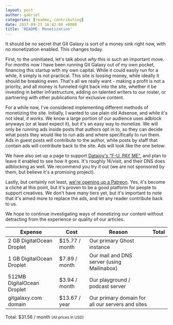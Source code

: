 ```yaml
---
layout: post
author: gabriel
categories: [readme, contributing]
date: 2017-09-23 16:42:08 +0000
title: 'README: Monetization'
---
```


It should be no secret that Git Galaxy is sort of a money sink right now, with no monetization enabled. This changes today.

First, to the uninitiated, let's talk about _why_ this is such an important move. For months now I have been running Git Galaxy out of my own pocket, financing this startup with my own capital. While it could easily run for a while, it simply is not practical. This site is loosing money, while ideally it should be breaking even. That's all we really want - making a profit is not a priority, and all money is funneled right back into the site, whether it be investing in better infrastructure, adding on talented writers to our roster, or partnering with other publications for exclusive content. 

For a while now, I've considered implementing different methods of monetizing the site. Initially, I wanted to use plain old Adsense, and while it's not ideal, _it works_. We know a large portion of our audience uses adblock anyways (or at least expect it), but it's an easy way to monetize. We will only be running ads inside posts that authors opt in to, so they can decide what posts they would like to run ads and where specifically to run them. Ads in guest posts will contribute to the author, while posts by staff that contain ads will contribute back to the site. Ads will look like the one below:

<script async src="//pagead2.googlesyndication.com/pagead/js/adsbygoogle.js"></script>
<ins class="adsbygoogle"
     style="display:block; text-align:center;"
     data-ad-layout="in-article"
     data-ad-format="fluid"
     data-ad-client="ca-pub-8547070136927991"
     data-ad-slot="5103858653"></ins>
<script>
     (adsbygoogle = window.adsbygoogle || []).push({});
</script>

We have also set up a page to support [Datajoy's "F-U, PAY ME"](https://datajoy.us/fupm.html), and plan to leave it enabled to see how it goes. It's roughly 1¢/visit, and their DNS does adblocking as well. We recommend you try it out (we are not sponsored by them, but believe it's a promising project). 

Lastly, but certainly not least, [we're opening up a Patreon](https://patreon.com/gitgalaxy). Yes, it's become a cliché at this point, but it's proven to be a good platform for people to support creatives. We don't have many tiers yet, but it's important to note that it's aimed more to replace the ads, and let any reader contribute back to us. 

We hope to continue investigating ways of monetizing our content without detracting from the experience or quality of our articles.

| Expense | Cost | Reason | Total |
| ------- | ---- | ------ | ----- |
| 2 GB DigitalOcean Droplet | $15.77 / month | Our primary Ghost instance | |
| 1 GB DigitalOcean Droplet | $7.89 / month | Our mail and DNS server (using Mailinabox) |
| 512MB DigitalOcean Droplet | $3.94 / month | Our playground / podcast server |
| gitgalaxy.com domain | $13.67 / year | Our primary domain for all our servers and sites |
Total: $31.56 / month
<small>(All prices in USD)</small>